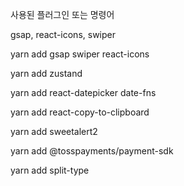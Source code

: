 사용된 플러그인 또는 명령어

gsap, react-icons, swiper

yarn add gsap swiper react-icons

yarn add zustand

yarn add react-datepicker date-fns

yarn add react-copy-to-clipboard

yarn add sweetalert2

yarn add @tosspayments/payment-sdk

yarn add split-type
